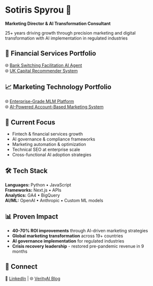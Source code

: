 # Sotiris Spyrou 🚀

**Marketing Director & AI Transformation Consultant**

25+ years driving growth through precision marketing and digital transformation with AI implementation in regulated industries

## 🏦 Financial Services Portfolio

🌐 [Bank Switching Facilitation AI Agent](https://github.com/sotirisspyrou-uk/financial-services-switching-cost-ai-agent)  
🌐 [UK Capital Recommender System](https://github.com/sotirisspyrou-uk/UK-Capital-Recommender-System)

## 📈 Marketing Technology Portfolio

🌐 [Enterprise-Grade MLM Platform](https://github.com/sotirisspyrou-uk/configurable-mlm-system)  
🌐 [AI-Powered Account-Based Marketing System](https://github.com/sotirisspyrou-uk/ABM-Account-Based-Marketing-System)

## 🎯 Current Focus

- Fintech & financial services growth
- AI governance & compliance frameworks
- Marketing automation & optimization
- Technical SEO at enterprise scale
- Cross-functional AI adoption strategies

## 🛠️ Tech Stack

**Languages:** Python • JavaScript  
**Frameworks:** Next.js • APIs  
**Analytics:** GA4 • BigQuery  
**AI/ML:** OpenAI • Anthropic • Custom ML models

## 📊 Proven Impact

- **40-70% ROI improvements** through AI-driven marketing strategies
- **Global marketing transformation** across 19+ countries
- **AI governance implementation** for regulated industries
- **Crisis recovery leadership** - restored pre-pandemic revenue in 9 months

## 🤝 Connect

📧 [LinkedIn](https://www.linkedin.com/in/sspyrou/) | 🌐 [VerityAI Blog](https://verityai.co)
